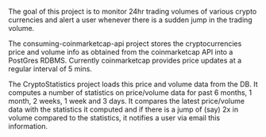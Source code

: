 
The goal of this project is to monitor 24hr trading volumes of various crypto currencies and alert a user whenever there is a sudden jump in the trading volume. 

The consuming-coinmarketcap-api project stores the cryptocurrencies price and volume info as obtained from the coinmarketcap API into a PostGres RDBMS. Currently coinmarketcap provides price updates at a regular interval of 5 mins. 

The CryptoStatistics project loads this price and volume data from the DB. It computes a number of statistics on price/volume data for past 6 months, 1 month, 2 weeks, 1 week and 3 days. It compares the latest price/volume data with the statistics it computed and if there is a jump of (say) 2x in volume compared to the statistics, it notifies a user via email this information. 

